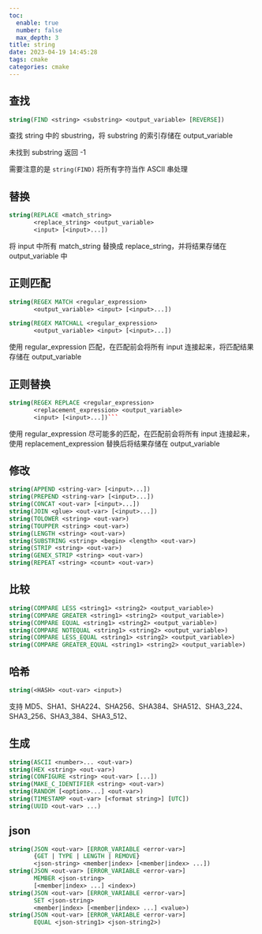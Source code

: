 ```yaml
---
toc:
  enable: true
  number: false
  max_depth: 3
title: string
date: 2023-04-19 14:45:28
tags: cmake
categories: cmake
---
```


## 查找

```cmake
string(FIND <string> <substring> <output_variable> [REVERSE])
```

查找 string 中的 sbustring，将 substring 的索引存储在 output_variable

未找到 substring 返回 -1

需要注意的是 `string(FIND)` 将所有字符当作 ASCII 串处理

## 替换

```cmake
string(REPLACE <match_string>
       <replace_string> <output_variable>
       <input> [<input>...])
```

将 input 中所有 match_string 替换成 replace_string，并将结果存储在 output_variable 中 

## 正则匹配

```cmake
string(REGEX MATCH <regular_expression>
       <output_variable> <input> [<input>...])

string(REGEX MATCHALL <regular_expression>
       <output_variable> <input> [<input>...])
```

使用 regular_expression 匹配，在匹配前会将所有 input 连接起来，将匹配结果存储在 output_variable

## 正则替换

```cmake
string(REGEX REPLACE <regular_expression>
       <replacement_expression> <output_variable>
       <input> [<input>...])```
```

使用 regular_expression 尽可能多的匹配，在匹配前会将所有 input 连接起来，使用 replacement_expression 替换后将结果存储在 output_variable

## 修改

```cmake
string(APPEND <string-var> [<input>...])
string(PREPEND <string-var> [<input>...])
string(CONCAT <out-var> [<input>...])
string(JOIN <glue> <out-var> [<input>...])
string(TOLOWER <string> <out-var>)
string(TOUPPER <string> <out-var>)
string(LENGTH <string> <out-var>)
string(SUBSTRING <string> <begin> <length> <out-var>)
string(STRIP <string> <out-var>)
string(GENEX_STRIP <string> <out-var>)
string(REPEAT <string> <count> <out-var>)
```

## 比较

```cmake
string(COMPARE LESS <string1> <string2> <output_variable>)
string(COMPARE GREATER <string1> <string2> <output_variable>)
string(COMPARE EQUAL <string1> <string2> <output_variable>)
string(COMPARE NOTEQUAL <string1> <string2> <output_variable>)
string(COMPARE LESS_EQUAL <string1> <string2> <output_variable>)
string(COMPARE GREATER_EQUAL <string1> <string2> <output_variable>)
```

## 哈希

```cmake
string(<HASH> <out-var> <input>)
```

支持 MD5、SHA1、SHA224、SHA256、SHA384、SHA512、SHA3_224、SHA3_256、SHA3_384、SHA3_512、

## 生成

```cmake
string(ASCII <number>... <out-var>)
string(HEX <string> <out-var>)
string(CONFIGURE <string> <out-var> [...])
string(MAKE_C_IDENTIFIER <string> <out-var>)
string(RANDOM [<option>...] <out-var>)
string(TIMESTAMP <out-var> [<format string>] [UTC])
string(UUID <out-var> ...)
```

## json

```cmake
string(JSON <out-var> [ERROR_VARIABLE <error-var>]
       {GET | TYPE | LENGTH | REMOVE}
       <json-string> <member|index> [<member|index> ...])
string(JSON <out-var> [ERROR_VARIABLE <error-var>]
       MEMBER <json-string>
       [<member|index> ...] <index>)
string(JSON <out-var> [ERROR_VARIABLE <error-var>]
       SET <json-string>
       <member|index> [<member|index> ...] <value>)
string(JSON <out-var> [ERROR_VARIABLE <error-var>]
       EQUAL <json-string1> <json-string2>)
```